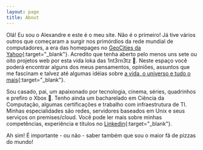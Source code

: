 ```yaml
---
layout: page
title: About
---
```


Olá! Eu sou o Alexandre e este é o meu site. Não é o primeiro! Já tive vários outros que começaram a surgir nos primórdios da rede mundial de computadores, a era das homepages no [GeoCities da Yahoo](https://pt.wikipedia.org/wiki/Yahoo!_GeoCities){:target="_blank"}. Acredito que tenha aberto pelo menos uns sete ou oito projetos web por esta vida loka das 1nt3rn3tz 🤣. Neste espaço você poderá encontrar alguns dos meus pensamentos, opiniões, assuntos que me fascinam e talvez até algumas idéias sobre [a vida, o universo e tudo o mais](https://www.goodreads.com/book/show/10052680-o-guia-do-mochileiro-das-gal-xias){:target="_blank"}.

Sou casado, pai, um apaixonado por tecnologia, cinema, séries, quadrinhos e prefiro o Xbox 💚. Tenho ainda um bacharelado em Ciência da Computação, algumas certificações e trabalho com infraestrutura de TI. Minhas especialidades são redes, servidores baseados em Unix e seus serviços on premises/cloud. Você pode ler mais sobre minhas competências, experiência e títulos no [Linkedin](https://www.linkedin.com/in/alexandremagalhaes/){:target="_blank"}.

Ah sim! É importante - ou não - saber também que sou o maior fã de pizzas do mundo!